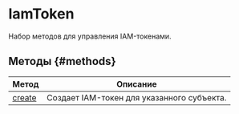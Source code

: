 # IamToken
Набор методов для управления IAM-токенами.

## Методы {#methods}
Метод | Описание
--- | ---
[create](create.md) | Создает IAM-токен для указанного субъекта.